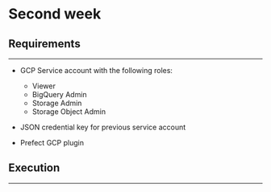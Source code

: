 # Second week

## Requirements
****
- GCP Service account with the following roles:
  - Viewer
  - BigQuery Admin
  - Storage Admin
  - Storage Object Admin

- JSON credential key for previous service account
- Prefect GCP plugin

## Execution
****
